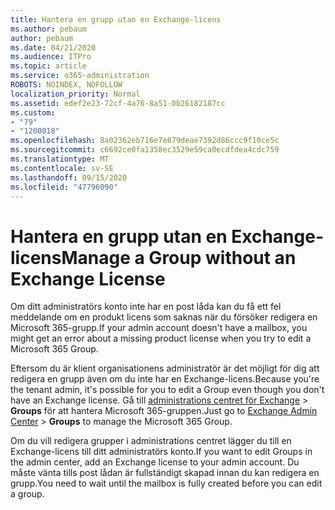 ```yaml
---
title: Hantera en grupp utan en Exchange-licens
ms.author: pebaum
author: pebaum
ms.date: 04/21/2020
ms.audience: ITPro
ms.topic: article
ms.service: o365-administration
ROBOTS: NOINDEX, NOFOLLOW
localization_priority: Normal
ms.assetid: edef2e23-72cf-4a76-8a51-0b26182187cc
ms.custom:
- "79"
- "1200018"
ms.openlocfilehash: 8a02362eb716e7e879deae7392d86ccc9f10ce5c
ms.sourcegitcommit: c6692ce0fa1358ec3529e59ca0ecdfdea4cdc759
ms.translationtype: MT
ms.contentlocale: sv-SE
ms.lasthandoff: 09/15/2020
ms.locfileid: "47796090"
---
```

# <a name="manage-a-group-without-an-exchange-license"></a><span data-ttu-id="4a40b-102">Hantera en grupp utan en Exchange-licens</span><span class="sxs-lookup"><span data-stu-id="4a40b-102">Manage a Group without an Exchange License</span></span>

<span data-ttu-id="4a40b-103">Om ditt administratörs konto inte har en post låda kan du få ett fel meddelande om en produkt licens som saknas när du försöker redigera en Microsoft 365-grupp.</span><span class="sxs-lookup"><span data-stu-id="4a40b-103">If your admin account doesn't have a mailbox, you might get an error about a missing product license when you try to edit a Microsoft 365 Group.</span></span>
  
<span data-ttu-id="4a40b-104">Eftersom du är klient organisationens administratör är det möjligt för dig att redigera en grupp även om du inte har en Exchange-licens.</span><span class="sxs-lookup"><span data-stu-id="4a40b-104">Because you're the tenant admin, it's possible for you to edit a Group even though you don't have an Exchange license.</span></span> <span data-ttu-id="4a40b-105">Gå till [administrations centret för Exchange](https://outlook.office365.com/ecp.aspx) \> **Groups** för att hantera Microsoft 365-gruppen.</span><span class="sxs-lookup"><span data-stu-id="4a40b-105">Just go to [Exchange Admin Center](https://outlook.office365.com/ecp.aspx) \> **Groups** to manage the Microsoft 365 Group.</span></span>
  
<span data-ttu-id="4a40b-106">Om du vill redigera grupper i administrations centret lägger du till en Exchange-licens till ditt administratörs konto.</span><span class="sxs-lookup"><span data-stu-id="4a40b-106">If you want to edit Groups in the admin center, add an Exchange license to your admin account.</span></span> <span data-ttu-id="4a40b-107">Du måste vänta tills post lådan är fullständigt skapad innan du kan redigera en grupp.</span><span class="sxs-lookup"><span data-stu-id="4a40b-107">You need to wait until the mailbox is fully created before you can edit a group.</span></span>
  